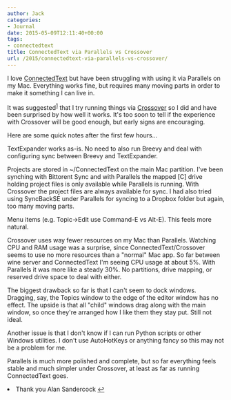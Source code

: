 ```yaml
---
author: Jack
categories:
- Journal
date: 2015-05-09T12:11:40+00:00
tags:
- connectedtext
title: ConnectedText via Parallels vs Crossover
url: /2015/connectedtext-via-parallels-vs-crossover/
---
```


I love [ConnectedText][1] but have been struggling with using it via Parallels on my Mac. Everything works fine, but requires many moving parts in order to make it something I can live in.

It was suggested<sup id="fnref-4519-thanks"><a href="#fn-4519-thanks" rel="footnote">1</a></sup> that I try running things via [Crossover][2] so I did and have been surprised by how well it works. It's too soon to tell if the experience with Crossover will be good enough, but early signs are encouraging.

Here are some quick notes after the first few hours&#8230;

TextExpander works as-is. No need to also run Breevy and deal with configuring sync between Breevy and TextExpander.

Projects are stored in ~/ConnectedText on the main Mac partition. I've been synching with Bittorent Sync and with Parallels the mapped [C] drive holding project files is only available while Parallels is running. With Crossover the project files are always available for sync. I had also tried using SyncBackSE under Parallels for syncing to a Dropbox folder but again, too many moving parts.

Menu items (e.g. Topic->Edit use Command-E vs Alt-E). This feels more natural.

Crossover uses way fewer resources on my Mac than Parallels. Watching CPU and RAM usage was a surprise, since ConnectedText/Crossover seems to use no more resources than a "normal" Mac app. So far between wine server and ConnectedText I'm seeing CPU usage at about 5%. With Parallels it was more like a steady 30%. No partitions, drive mapping, or reserved drive space to deal with either.

The biggest drawback so far is that I can't seem to dock windows. Dragging, say, the Topics window to the edge of the editor window has no effect. The upside is that all "child" windows drag along with the main window, so once they're arranged how I like them they stay put. Still not ideal.

Another issue is that I don't know if I can run Python scripts or other Windows utilities. I don't use AutoHotKeys or anything fancy so this may not be a problem for me.

Parallels is much more polished and complete, but so far everything feels stable and much simpler under Crossover, at least as far as running ConnectedText goes.

<li id="fn-4519-thanks">
  Thank you Alan Sandercock&#160;<a href="#fnref-4519-thanks" rev="footnote">&#8617;</a> </fn></footnotes>

 [1]: http://connectedtext.com
 [2]: https://www.codeweavers.com/products/crossover-mac/
